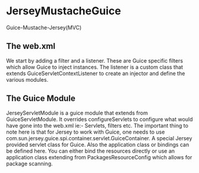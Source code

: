 JerseyMustacheGuice
===================

Guice-Mustache-Jersey(MVC)

## The web.xml
We start by adding a filter and a listener. These are Guice specific filters which allow Guice to inject instances.
The listener is a custom class that extends GuiceServletContextListener to create an injector and 
define the various modules.

## The Guice Module
JerseyServletModule is a guice module that extends from GuiceServletModule. It overrides configureServlets to configure 
what would have gone into the web.xml ie:- Servlets, filters etc. The important thing to note here is that for Jersey to work with Guice, one needs to use com.sun.jersey.guice.spi.container.servlet.GuiceContainer. 
A special Jersey provided servlet class for Guice. Also the application class or bindings can be defined here. You can either bind the resources directly or use an application class extending from PackagesResourceConfig
which allows for package scanning.

## 